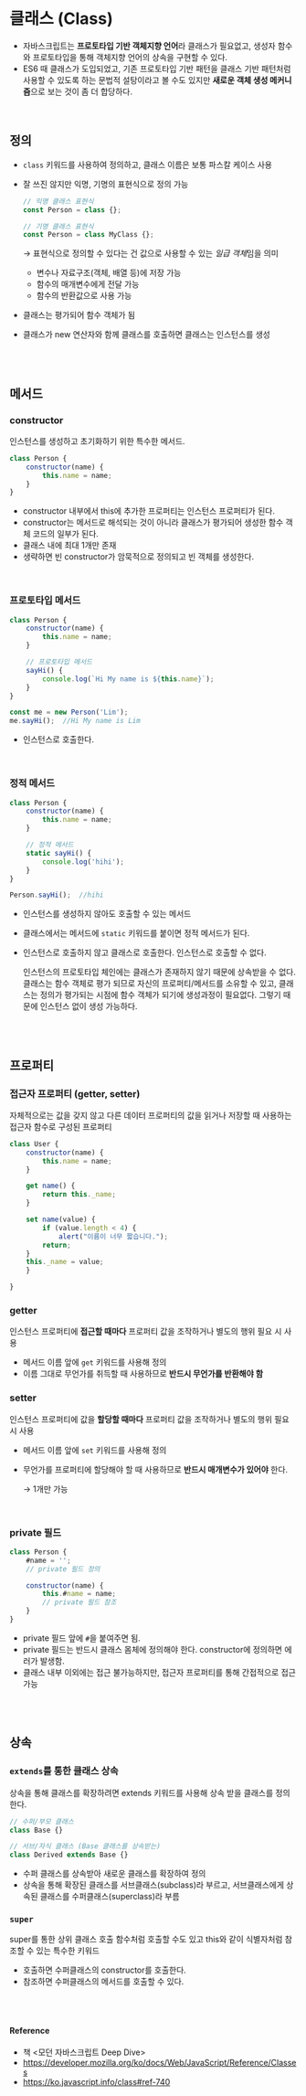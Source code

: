 # 클래스 (Class)
- 자바스크립트는 **프로토타입 기반 객체지향 언어**라 클래스가 필요없고, 생성자 함수와 프로토타입을 통해 객체지향 언어의 상속을 구현할 수 있다.
- ES6 때 클래스가 도입되었고, 기존 프로토타입 기반 패턴을 클래스 기반 패턴처럼 사용할 수 있도록 하는 문법적 설탕이라고 볼 수도 있지만 **새로운 객체 생성 메커니즘**으로 보는 것이 좀 더 합당하다.

<br>

## 정의
- `class` 키워드를 사용하여 정의하고, 클래스 이름은 보통 파스칼 케이스 사용
- 잘 쓰진 않지만 익명, 기명의 표현식으로 정의 가능 

    ```js
    // 익명 클래스 표현식
    const Person = class {};

    // 기명 클래스 표현식
    const Person = class MyClass {};
    ```

    → 표현식으로 정의할 수 있다는 건 값으로 사용할 수 있는 *일급 객체*임을 의미
    - 변수나 자료구조(객체, 배열 등)에 저장 가능
    - 함수의 매개변수에게 전달 가능
    - 함수의 반환값으로 사용 가능

- 클래스는 평가되어 함수 객체가 됨
- 클래스가 new 연산자와 함께 클래스를 호출하면 클래스는 인스턴스를 생성

<br><br>

## 메서드
### constructor
인스턴스를 생성하고 초기화하기 위한 특수한 메서드.
```js
class Person {
    constructor(name) {
        this.name = name;
    }
}
```
- constructor 내부에서 this에 추가한 프로퍼티는 인스턴스 프로퍼티가 된다.
- constructor는 메서드로 해석되는 것이 아니라 클래스가 평가되어 생성한 함수 객체 코드의 일부가 된다.
- 클래스 내에 최대 1개만 존재
- 생략하면 빈 constructor가 암묵적으로 정의되고 빈 객체를 생성한다.

<br>

### 프로토타입 메서드
```js
class Person {
    constructor(name) {
        this.name = name;
    }

    // 프로토타입 메서드
    sayHi() {
        console.log(`Hi My name is ${this.name}`);
    }
}

const me = new Person('Lim');
me.sayHi();  //Hi My name is Lim
```
- 인스턴스로 호출한다.

<br>

### 정적 메서드
```js
class Person {
    constructor(name) {
        this.name = name;
    }

    // 정적 메서드
    static sayHi() {
        console.log('hihi');
    }
}

Person.sayHi();  //hihi
```
- 인스턴스를 생성하지 않아도 호출할 수 있는 메서드
- 클래스에서는 메서드에 `static` 키워드를 붙이면 정적 메서드가 된다.
- 인스턴스로 호출하지 않고 클래스로 호출한다. 인스턴스로 호출할 수 없다. 

    인스턴스의 프로토타입 체인에는 클래스가 존재하지 않기 때문에 상속받을 수 없다.
    <br>클래스는 함수 객체로 평가 되므로 자신의 프로퍼티/메서드를 소유할 수 있고,
    클래스는 정의가 평가되는 시점에 함수 객체가 되기에 생성과정이 필요없다. 그렇기 때문에 인스턴스 없이 생성 가능하다.

<br><br>

## 프로퍼티
### 접근자 프로퍼티 (getter, setter)
자체적으로는 값을 갖지 않고 다른 데이터 프로퍼티의 값을 읽거나 저장할 때 사용하는 접근자 함수로 구성된 프로퍼티
```js
class User {
    constructor(name) {
        this.name = name;
    }

    get name() {
        return this._name;
    }

    set name(value) {
        if (value.length < 4) {
            alert("이름이 너무 짧습니다.");
        return;
    }
    this._name = value;
    }

}
```

### getter
인스턴스 프로퍼티에 **접근할 때마다** 프로퍼티 값을 조작하거나 별도의 행위 필요 시 사용
- 메서드 이름 앞에 `get` 키워드를 사용해 정의
- 이름 그대로 무언가를 취득할 때 사용하므로 **반드시 무언가를 반환해야 함**

### setter
인스턴스 프로퍼티에 값을 **할당할 때마다** 프로퍼티 값을 조작하거나 별도의 행위 필요 시 사용
- 메서드 이름 앞에 `set` 키워드를 사용해 정의
- 무언가를 프로퍼티에 할당해야 할 때 사용하므로 **반드시 매개변수가 있어야** 한다. 

    → 1개만 가능

<br>

### private 필드
```js
class Person {
    #name = '';  
    // private 필드 정의

    constructor(name) {
        this.#name = name;
        // private 필드 참조
    }
}
```
- private 필드 앞에 `#`을 붙여주면 됨.
- private 필드는 반드시 클래스 몸체에 정의해야 한다. constructor에 정의하면 에러가 발생함.
- 클래스 내부 이외에는 접근 불가능하지만, 접근자 프로퍼티를 통해 간접적으로 접근 가능

<br><br>

## 상속 
### `extends`를 통한 클래스 상속
상속을 통해 클래스를 확장하려면 extends 키워드를 사용해 상속 받을 클래스를 정의한다.
```js
// 수퍼/부모 클래스
class Base {}

// 서브/자식 클래스 (Base 클래스를 상속받는)
class Derived extends Base {}
```
- 수퍼 클래스를 상속받아 새로운 클래스를 확장하여 정의
- 상속을 통해 확장된 클래스를 서브클래스(subclass)라 부르고, 서브클래스에게 상속된 클래스를 수퍼클래스(superclass)라 부름


### `super`
super를 통한 상위 클래스 호출
함수처럼 호출할 수도 있고 this와 같이 식별자처럼 참조할 수 있는 특수한 키워드
- 호출하면 수퍼클래스의 constructor를 호출한다.
- 참조하면 수퍼클래스의 메서드를 호출할 수 있다.


<br><br>

#### Reference
- 책 <모던 자바스크립트 Deep Dive>
- https://developer.mozilla.org/ko/docs/Web/JavaScript/Reference/Classes
- https://ko.javascript.info/class#ref-740
